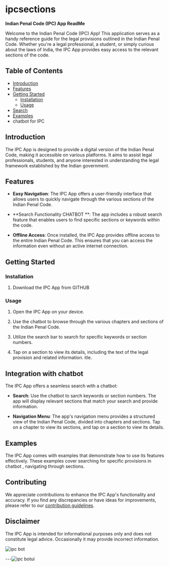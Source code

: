 # ipcsections

**Indian Penal Code (IPC) App ReadMe**

Welcome to the Indian Penal Code (IPC) App! This application serves as a handy reference guide for the legal provisions outlined in the Indian Penal Code. Whether you're a legal professional, a student, or simply curious about the laws of India, the IPC App provides easy access to the relevant sections of the code.

## Table of Contents

- [Introduction](#introduction)
- [Features](#features)
- [Getting Started](#getting-started)
  - [Installation](#installation)
  - [Usage](#usage)
- [Search ](#search-and-navigation)
- [Examples](#examples)
- chatbot for IPC

## Introduction

The IPC App is designed to provide a digital version of the Indian Penal Code, making it accessible on various platforms. It aims to assist legal professionals, students, and anyone interested in understanding the legal framework established by the Indian government.

## Features

- **Easy Navigation**: The IPC App offers a user-friendly interface that allows users to quickly navigate through the various sections of the Indian Penal Code.

- **Search Functionality CHATBOT **: The app includes a robust search feature that enables users to find specific sections or keywords within the code.

- **Offline Access**: Once installed, the IPC App provides offline access to the entire Indian Penal Code. This ensures that you can access the information even without an active internet connection.



## Getting Started

### Installation

1. Download the IPC App from GITHUB

### Usage

1. Open the IPC App on your device.

2. Use the chatbot to browse through the various chapters and sections of the Indian Penal Code.

3. Utilize the search bar to search for specific keywords or section numbers.

4. Tap on a section to view its details, including the text of the legal provision and related information.
itle.

## Integration with chatbot

The IPC App offers a seamless search with a chatbot:

- **Search**: Use the chatbot to sarch  keywords or section numbers. The app will display relevant sections that match your search and provide information.

- **Navigation Menu**: The app's navigation menu provides a structured view of the Indian Penal Code, divided into chapters and sections. Tap on a chapter to view its sections, and tap on a section to view its details.

## Examples

The IPC App comes with examples that demonstrate how to use its features effectively. These examples cover searching for specific provisions in chatbot , navigating through sections.

## Contributing

We appreciate contributions to enhance the IPC App's functionality and accuracy. If you find any discrepancies or have ideas for improvements, please refer to our [contribution guidelines](CONTRIBUTING.md).

## Disclaimer

The IPC App is intended for informational purposes only and does not constitute legal advice. Occasionally it may provide incorrect information.


![ipc bot](https://github.com/u950/ipcsections/assets/103553174/847c00b7-79ef-4204-938b-b7f2438aed29)

---![ipc botui](https://github.com/u950/ipcsections/assets/103553174/acaa1b32-7e0c-4899-93a5-fc1cfb6abbc5)


